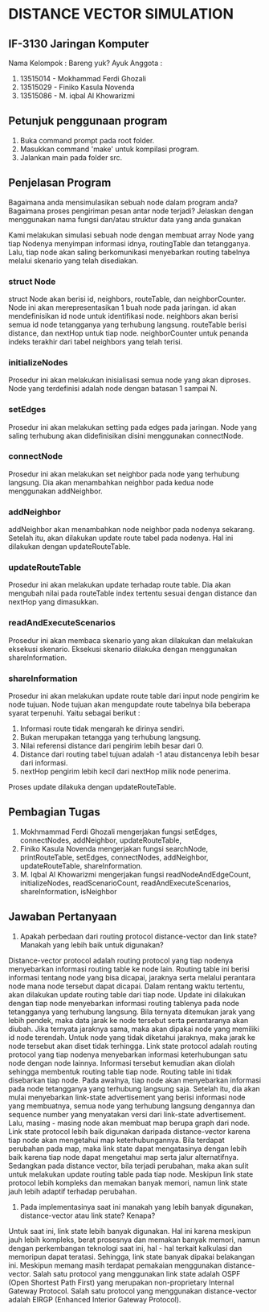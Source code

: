 # DISTANCE VECTOR SIMULATION

## IF-3130 Jaringan Komputer

Nama Kelompok : Bareng yuk? Ayuk
Anggota :

1. 13515014 - Mokhammad Ferdi Ghozali
1. 13515029 - Finiko Kasula Novenda
1. 13515086 - M. iqbal Al Khowarizmi

## Petunjuk penggunaan program

1. Buka command prompt pada root folder.
1. Masukkan command 'make' untuk kompilasi program.
1. Jalankan main pada folder src.

## Penjelasan Program

 Bagaimana anda mensimulasikan sebuah node dalam program anda? Bagaimana proses pengiriman pesan antar node terjadi? Jelaskan dengan menggunakan nama fungsi dan/atau struktur data yang anda gunakan

Kami melakukan simulasi sebuah node dengan membuat array Node yang tiap Nodenya menyimpan informasi idnya, routingTable dan tetangganya. Lalu, tiap node akan saling berkomunikasi menyebarkan routing tabelnya melalui skenario yang telah disediakan.

### struct Node

struct Node akan berisi id, neighbors, routeTable, dan neighborCounter.
Node ini akan merepresentasikan 1 buah node pada jaringan.
id akan mendefinisikan id node untuk identifikasi node.
neighbors akan berisi semua id node tetangganya yang terhubung langsung.
routeTable berisi distance, dan nextHop untuk tiap node.
neighborCounter untuk penanda indeks terakhir dari tabel neighbors yang telah terisi.

### initializeNodes

Prosedur ini akan melakukan inisialisasi semua node yang akan diproses. Node yang terdefinisi adalah node dengan batasan 1 sampai N.

### setEdges

Prosedur ini akan melakukan setting pada edges pada jaringan. Node yang saling terhubung akan didefinisikan disini menggunakan connectNode.

### connectNode

Prosedur ini akan melakukan set neighbor pada node yang terhubung langsung. Dia akan menambahkan neighbor pada kedua node menggunakan addNeighbor.

### addNeighbor

addNeighbor akan menambahkan node neighbor pada nodenya sekarang. Setelah itu, akan dilakukan update route tabel pada nodenya. Hal ini dilakukan dengan updateRouteTable.

### updateRouteTable

Prosedur ini akan melakukan update terhadap route table. Dia akan mengubah nilai pada routeTable index tertentu sesuai dengan distance dan nextHop yang dimasukkan.

### readAndExecuteScenarios

Prosedur ini akan membaca skenario yang akan dilakukan dan melakukan eksekusi skenario. Eksekusi skenario dilakuka dengan menggunakan shareInformation.

### shareInformation

Prosedur ini akan melakukan update route table dari input node pengirim ke node tujuan. Node tujuan akan mengupdate route tabelnya bila beberapa syarat terpenuhi. Yaitu sebagai berikut :

1. Informasi route tidak mengarah ke dirinya sendiri.
1. Bukan merupakan tetangga yang terhubung langsung.
1. Nilai referensi distance dari pengirim lebih besar dari 0.
1. Distance dari routing tabel tujuan adalah -1 atau distancenya lebih besar dari informasi.
1. nextHop pengirim lebih kecil dari nextHop milik node penerima.

Proses update dilakuka dengan updateRouteTable.

## Pembagian Tugas

1. Mokhmammad Ferdi Ghozali mengerjakan fungsi setEdges, connectNodes, addNeighbor, updateRouteTable,
1. Finiko Kasula Novenda mengerjakan fungsi searchNode, printRouteTable, setEdges, connectNodes, addNeighbor, updateRouteTable, shareInformation.
1. M. Iqbal Al Khowarizmi mengerjakan fungsi readNodeAndEdgeCount, initializeNodes, readScenarioCount, readAndExecuteScenarios, shareInformation, isNeighbor

## Jawaban Pertanyaan

1. Apakah perbedaan dari routing protocol distance-vector dan link state? Manakah yang lebih baik untuk digunakan?

Distance-vector protocol adalah routing protocol yang tiap nodenya menyebarkan informasi routing table ke node lain. Routing table ini berisi informasi tentang node yang bisa dicapai, jaraknya serta melalui perantara node mana node tersebut dapat dicapai. Dalam rentang waktu tertentu, akan dilakukan update routing table dari tiap node. Update ini dilakukan dengan tiap node menyebarkan informasi routing tablenya pada node tetangganya yang terhubung langsung. Bila ternyata ditemukan jarak yang lebih pendek, maka data jarak ke node tersebut serta perantaranya akan diubah. Jika ternyata jaraknya sama, maka akan dipakai node yang memiliki id node terendah. Untuk node yang tidak diketahui jaraknya, maka jarak ke node tersebut akan diset tidak terhingga.
Link state protocol adalah routing protocol yang tiap nodenya menyebarkan informasi keterhubungan satu node dengan node lainnya. Informasi tersebut kemudian akan diolah sehingga membentuk routing table tiap node. Routing table ini tidak disebarkan tiap node. Pada awalnya, tiap node akan menyebarkan informasi pada node tetangganya yang terhubung langsung saja. Setelah itu, dia akan mulai menyebarkan link-state advertisement yang berisi informasi node yang membuatnya, semua node yang terhubung langsung dengannya dan sequence number yang menyatakan versi dari link-state advertisement. Lalu, masing - masing node akan membuat map berupa graph dari node.
Link state protocol lebih baik digunakan daripada distance-vector karena tiap node akan mengetahui map keterhubungannya. Bila terdapat perubahan pada map, maka link state dapat mengatasinya dengan lebih baik karena tiap node dapat mengetahui map serta jalur alternatifnya. Sedangkan pada distance vector, bila terjadi perubahan, maka akan sulit untuk melakukan update routing table pada tiap node. Meskipun link state protocol lebih kompleks dan memakan banyak memori, namun link state jauh lebih adaptif terhadap perubahan.

1. Pada implementasinya saat ini manakah yang lebih banyak digunakan, distance-vector atau  link state? Kenapa?

Untuk saat ini, link state lebih banyak digunakan. Hal ini karena meskipun jauh lebih kompleks, berat prosesnya dan memakan banyak memori, namun dengan perkembangan teknologi saat ini, hal - hal terkait kalkulasi dan memoripun dapat teratasi. Sehingga, link state banyak dipakai belakangan ini. Meskipun memang masih terdapat pemakaian menggunakan distance-vector. Salah satu protocol yang menggunakan link state adalah OSPF (Open Shortest Path First) yang merupakan non-proprietary Internal Gateway Protocol. Salah satu protocol yang menggunakan distance-vector adalah EIRGP (Enhanced Interior Gateway Protocol).